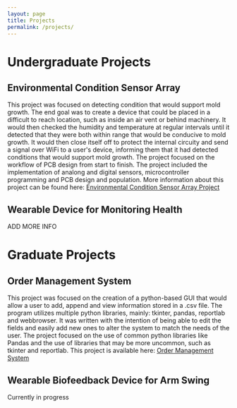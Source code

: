 ```yaml
---
layout: page
title: Projects
permalink: /projects/
---
```

# Undergraduate Projects
## Environmental Condition Sensor Array
This project was focused on detecting condition that would support mold growth. The end goal was to create a device that could be placed in a difficult to reach location, such as inside an air vent or behind machinery. It would then checked the humidity and temperature at regular intervals until it detected that they were both within range that would be conducive to mold growth. It would then close itself off to protect the internal circuity and send a signal over WiFi to a user's device, informing them that it had detected conditions that would support mold growth. The project focused on the workflow of PCB design from start to finish. The project included the implementation of analong and digital sensors, microcontroller programming and PCB design and population. More information about this project can be found here: [Environmental Condition Sensor Array Project](https://egr314-team201.github.io/)

## Wearable Device for Monitoring Health
ADD MORE INFO

# Graduate Projects

## Order Management System
This project was focused on the creation of a python-based GUI that would allow a user to add, append and view information stored in a .csv file. The program utilizes multiple python libraries, mainly: tkinter, pandas, reportlab and webbrowser. It was written with the intention of being able to edit the fields and easily add new ones to alter the system to match the needs of the user. The project focused on the use of common python libraries like Pandas and the use of libraries that may be more uncommon, such as tkinter and reportlab. This project is available here: [Order Management System](https://github.com/glencstev/OrderManagementSystem)

## Wearable Biofeedback Device for Arm Swing
Currently in progress
